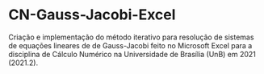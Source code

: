 # CN-Gauss-Jacobi-Excel
Criação e implementação do método iterativo para resolução de sistemas de equações lineares de de Gauss-Jacobi feito no Microsoft Excel para a disciplina de Cálculo Numérico na Universidade de Brasília (UnB) em 2021 (2021.2).
